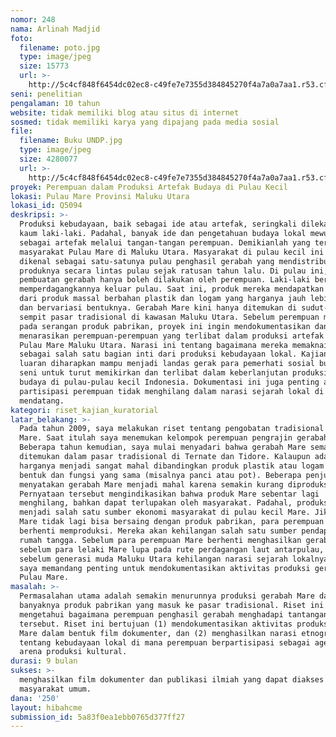 ```yaml
---
nomor: 248
nama: Arlinah Madjid
foto:
  filename: poto.jpg
  type: image/jpeg
  size: 15773
  url: >-
    http://5c4cf848f6454dc02ec8-c49fe7e7355d384845270f4a7a0a7aa1.r53.cf2.rackcdn.com/739e4179-ca0d-46ab-b139-667decd616e1/poto.jpg
seni: penelitian
pengalaman: 10 tahun
website: tidak memiliki blog atau situs di internet
sosmed: tidak memiliki karya yang dipajang pada media sosial
file:
  filename: Buku UNDP.jpg
  type: image/jpeg
  size: 4280077
  url: >-
    http://5c4cf848f6454dc02ec8-c49fe7e7355d384845270f4a7a0a7aa1.r53.cf2.rackcdn.com/c4b111df-27c0-4074-87f6-3bc95cde1785/Buku%20UNDP.jpg
proyek: Perempuan dalam Produksi Artefak Budaya di Pulau Kecil
lokasi: Pulau Mare Provinsi Maluku Utara
lokasi_id: Q5094
deskripsi: >-
  Produksi kebudayaan, baik sebagai ide atau artefak, seringkali dilekatkan pada
  kaum laki-laki. Padahal, banyak ide dan pengetahuan budaya lokal mewujud
  sebagai artefak melalui tangan-tangan perempuan. Demikianlah yang terjadi pada
  masyarakat Pulau Mare di Maluku Utara. Masyarakat di pulau kecil ini telah
  dikenal sebagai satu-satunya pulau penghasil gerabah yang mendistribusikan
  produknya secara lintas pulau sejak ratusan tahun lalu. Di pulau ini,
  pembuatan gerabah hanya boleh dilakukan oleh perempuan. Laki-laki bertugas
  memperdagangkannya keluar pulau. Saat ini, produk mereka mendapatkan tantangan
  dari produk massal berbahan plastik dan logam yang harganya jauh lebih murah
  dan bervariasi bentuknya. Gerabah Mare kini hanya ditemukan di sudut-sudut
  sempit pasar tradisional di kawasan Maluku Utara. Sebelum perempuan menyerah
  pada serangan produk pabrikan, proyek ini ingin mendokumentasikan dan
  menarasikan perempuan-perempuan yang terlibat dalam produksi artefak budaya di
  Pulau Mare Maluku Utara. Narasi ini tentang bagaimana mereka memaknai gerabah
  sebagai salah satu bagian inti dari produksi kebudayaan lokal. Kajian dan
  luaran diharapkan mampu menjadi landas gerak para pemerhati sosial budaya dan
  seni untuk turut memikirkan dan terlibat dalam keberlanjutan produksi artefak
  budaya di pulau-pulau kecil Indonesia. Dokumentasi ini juga penting agar
  partisipasi perempuan tidak menghilang dalam narasi sejarah lokal di masa
  mendatang.
kategori: riset_kajian_kuratorial
latar_belakang: >-
  Pada tahun 2009, saya melakukan riset tentang pengobatan tradisional di Pulau
  Mare. Saat itulah saya menemukan kelompok perempuan pengrajin gerabah.
  Beberapa tahun kemudian, saya mulai menyadari bahwa gerabah Mare semakin sulit
  ditemukan dalam pasar tradisional di Ternate dan Tidore. Kalaupun ada,
  harganya menjadi sangat mahal dibandingkan produk plastik atau logam dalam
  bentuk dan fungsi yang sama (misalnya panci atau pot). Beberapa penjual
  menyatakan gerabah Mare menjadi mahal karena semakin kurang diproduksi.
  Pernyataan tersebut mengindikasikan bahwa produk Mare sebentar lagi
  menghilang, bahkan dapat terlupakan oleh masyarakat. Padahal, produksi gerabah
  menjadi salah satu sumber ekonomi masyarakat di pulau kecil Mare. Jika gerabah
  Mare tidak lagi bisa bersaing dengan produk pabrikan, para perempuan Mare akan
  berhenti memproduksi. Mereka akan kehilangan salah satu sumber pendapatan
  rumah tangga. Sebelum para perempuan Mare berhenti menghasilkan gerabah,
  sebelum para lelaki Mare lupa pada rute perdagangan laut antarpulau, dan
  sebelum generasi muda Maluku Utara kehilangan narasi sejarah lokalnya, maka
  saya memandang penting untuk mendokumentasikan aktivitas produksi gerabah di
  Pulau Mare. 
masalah: >-
  Permasalahan utama adalah semakin menurunnya produksi gerabah Mare dan semakin
  banyaknya produk pabrikan yang masuk ke pasar tradisional. Riset ini ingin
  mengetahui bagaimana perempuan penghasil gerabah menghadapi tantangan
  tersebut. Riset ini bertujuan (1) mendokumentasikan aktivitas produksi gerabah
  Mare dalam bentuk film dokumenter, dan (2) menghasilkan narasi etnografi
  tentang kebudayaan lokal di mana perempuan berpartisipasi sebagai agen dalam
  arena produksi kultural. 
durasi: 9 bulan
sukses: >-
  menghasilkan film dokumenter dan publikasi ilmiah yang dapat diakses oleh
  masyarakat umum. 
dana: '250'
layout: hibahcme
submission_id: 5a83f0ea1ebb0765d377ff27
---
```


